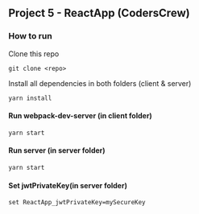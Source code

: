 ## Project 5 - ReactApp (CodersCrew)

### How to run

Clone this repo
```
git clone <repo>
```

Install all dependencies in both folders (client & server)
```
yarn install
```
#### Run webpack-dev-server (in client folder)
```
yarn start
```
#### Run server (in server folder)
```
yarn start
```
#### Set jwtPrivateKey(in server folder)
```
set ReactApp_jwtPrivateKey=mySecureKey
